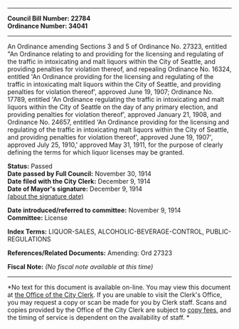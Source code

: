 * * * * *  
  
**Council Bill Number: [](#h0)[](#h2)22784**   
**Ordinance Number: 34041**  
  
* * * * *  
  
An Ordinance amending Sections 3 and 5 of Ordinance No. 27323, entitled "An Ordinance relating to and providing for the licensing and regulating of the traffic in intoxicating and malt liquors within the City of Seattle, and providing penalties for violation thereof, and repealing Ordinance No. 16324, entitled 'An Ordinance providing for the licensing and regulating of the traffic in intoxicating malt liquors within the City of Seattle, and providing penalties for violation thereof', approved June 19, 1907; Ordinance No. 17789, entitled 'An Ordinance regulating the traffic in intoxicating and malt liquors within the City of Seattle on the day of any primary election, and providing penalties for violation thereof', approved January 21, 1908, and Ordinance No. 24657, entitled 'An Ordinance providing for the licensing and regulating of the traffic in intoxicating malt liquors within the City of Seattle, and providing penalties for violation thereof', approved June 19, 1907', approved July 25, 1910,' approved May 31, 1911, for the purpose of clearly defining the terms for which liquor licenses may be granted.  
  
**Status:** Passed   
**Date passed by Full Council:** November 30, 1914   
**Date filed with the City Clerk:** December 9, 1914   
**Date of Mayor's signature:** December 9, 1914   
[(about the signature date)](/~public/approvaldate.htm)   
  
  
**Date introduced/referred to committee:** November 9, 1914   
**Committee:** License   
  
**Index Terms:** LIQUOR-SALES, ALCOHOLIC-BEVERAGE-CONTROL, PUBLIC-REGULATIONS  
  
**References/Related Documents:** Amending: Ord 27323  
  
**Fiscal Note:** *(No fiscal note available at this time)*  
  
* * * * *  
  
*No text for this document is available on-line. You may view this document at [the Office of the City Clerk](http://www.seattle.gov/leg/clerk/contactUs.htm). If you are unable to visit the Clerk's Office, you may request a copy or scan be made for you by Clerk staff. Scans and copies provided by the Office of the City Clerk are subject to [copy fees](http://clerk.seattle.gov/~public/clerkfees.htm), and the timing of service is dependent on the availability of staff. *  
  
  
